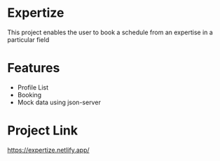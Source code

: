 # Expertize

This project enables the user to book a schedule from an expertise in a particular field

# Features

- Profile List
- Booking
- Mock data using json-server

# Project Link

https://expertize.netlify.app/
